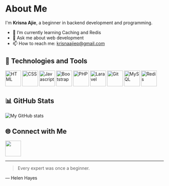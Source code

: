 # About Me

I'm **Krisna Ajie**, a beginner in backend development and programming.

- 🌱 I’m currently learning Caching and Redis
- 💬 Ask me about web development
- 📫 How to reach me: krisnaajiep@gmail.com

## 🔧 Technologies and Tools
<div style="display: inline">
  <img src="https://github.com/user-attachments/assets/b79d4295-7479-42a3-b320-05367679d560" alt="HTML" title="HTML" width="50">
  <img src="https://github.com/user-attachments/assets/500a6fc5-e9ec-4989-a969-b635e4c06fb4" alt="CSS" title="CSS" width="50">
  <img src="https://github.com/user-attachments/assets/c581f71c-f3e0-4d41-8791-0c383db8601a" alt="Javascript" title="Javascript" width="50">
  <img src="https://github.com/user-attachments/assets/af0f3101-e966-4b8b-b8ec-5f2bb6e902fe" alt="Bootstrap" title="Bootstrap" width="50">
  <img src="https://github.com/user-attachments/assets/86b4e539-20fa-403a-a648-c7251158b19a" alt="PHP" title="PHP" width="50">
  <img src="https://github.com/user-attachments/assets/1eff9430-d506-4555-9f23-46ca9ab6d674" alt="Laravel" title="Laravel" width="50">
  <img src="https://github.com/user-attachments/assets/46e652a8-12dc-4bc1-aec9-7c038d9de5e1" alt="Git" title="Git" width="50">
  <img src="https://github.com/user-attachments/assets/0cb595bf-85d5-4f0d-b4a1-648e61035f4c" alt="MySQL" title="MySQL" width="50">
  <img src="https://github.com/user-attachments/assets/3d8f0558-a093-46fa-9ccc-bd960cb09861" alt="Redis" title="Redis" width="50">
</div>

## 📊 GitHub Stats
![My GitHub stats](https://github-readme-stats.vercel.app/api?username=krisnaajiep&show_icons=true&theme=radical)

## 🌐 Connect with Me
<a href="https://www.linkedin.com/in/krisna-ajie-prasetyo-250613171"><img src="https://github.com/user-attachments/assets/409aa4f0-6ee3-4ad7-9349-98441dc0332c" width="50"></a>

---
> Every expert was once a beginner.

— Helen Hayes
